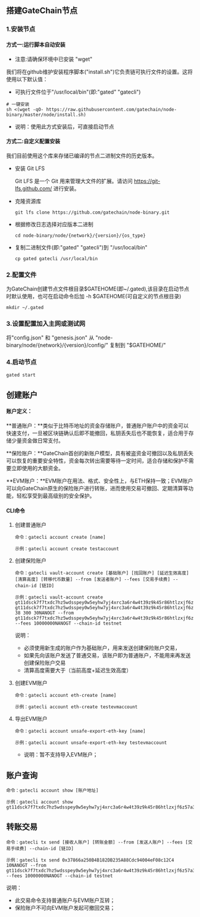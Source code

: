 
## 搭建GateChain节点

### 1.安装节点

#### 方式一:运行脚本自动安装

* 注意:请确保环境中已安装 "wget"
  
我们将在github维护安装程序脚本("install.sh")它负责链可执行文件的设置。这将使用以下默认值：

* 可执行文件位于"/usr/local/bin"(即:"gated" "gatecli")

```
# 一键安装 
sh <(wget -qO- https://raw.githubusercontent.com/gatechain/node-binary/master/node/install.sh)
```

* 说明：使用此方式安装后，可直接启动节点

#### 方式二:自定义配置安装

我们目前使用这个库来存储已编译的节点二进制文件的历史版本。

* 安装 Git LFS

  Git LFS 是一个 Git 用来管理大文件的扩展。请访问 https://git-lfs.github.com/ 进行安装。

* 克隆资源库
	
	```
	git lfs clone https://github.com/gatechain/node-binary.git
	```
* 根据修改日志选择对应版本二进制

	```
	cd node-binary/node/{network}/{version}/{os_type}
	```
* 复制二进制文件(即:"gated" "gatecli")到 "/usr/local/bin"
	
	```
	cp gated gatecli /usr/local/bin
	```


### 2.配置文件 

为GateChain创建节点文件根目录$GATEHOME(即~/.gated),该目录在启动节点时默认使用，也可在启动命令后加 -h $GATEHOME(可自定义的节点根目录)

```
mkdir ~/.gated
```


### 3.设置配置加入主网或测试网

将"config.json"  和 "genesis.json" 从 "node-binary/node/{network}/{version}/config/" 复制到 "$GATEHOME/"


### 4.启动节点

```bash
gated start
```


## 创建账户

#### 账户定义：

**普通账户：**类似于比特币地址的资金存储账户，普通账户账户中的资金可以快速支付，一旦被区块链确认后即不能撤回，私钥丢失后也不能恢复，适合用于存储少量资金做日常支付。

**保险账户：**GateChain首创的新账户模型，具有被盗资金可撤回以及私钥丢失可以恢复的重要安全特性，资金每次转出需要等待一定时间，适合存储和保护不需要立即使用的大额资金。

**EVM账户：**EVM账户在用法、格式、安全性上，与ETH保持一致；EVM账户可以向GateChain原生的保险账户进行转账，进而使用交易可撤回、定期清算等功能，轻松享受到最高级别的安全保护。


#### CLI命令

1. 创建普通账户
	
	```
	命令：gatecli account create [name]
	
	示例：gatecli account create testaccount
	
	```
2. 创建保险账户
	
	```
	命令：gatecli vault-account create [基础账户] [找回账户] [延迟生效高度] [清算高度] [转移代币数量] --from [发送者账户] --fees [交易手续费] --chain-id [链ID]
	
	示例：gatecli vault-account create gt11dsck7f7txdc7hz5wdsspey0w5eyhw7yj4xrc3a6r4w4t39z9k45r86htlzxjf6z57an2r7 gt11dsck7f7txdc7hz5wdsspey0w5eyhw7yj4xrc3a6r4w4t39z9k45r86htlzxjf6z57a3457 38 300 30NANOGT --from gt11dsck7f7txdc7hz5wdsspey0w5eyhw7yj4xrc3a6r4w4t39z9k45r86htlzxjf6z57a3457 --fees 10000000NANOGT --chain-id testnet
	
	```
	说明：

	* 必须使用新生成的账户作为基础账户，用来发送创建保险账户交易，
	* 如果先向该账户发送了普通交易，该账户即为普通账户，不能用来再发送创建保险账户交易
	* 清算高度需要大于（当前高度+延迟生效高度）

3. 创建EVM账户

	```
	命令：gatecli account eth-create [name]
	
	示例：gatecli account eth-create testevmaccount
	
	```

4. 导出EVM账户

	```
	命令：gatecli account unsafe-export-eth-key [name]
	
	示例：gatecli account unsafe-export-eth-key testevmaccount
	
	```

	* 说明：暂不支持导入EVM账户；


## 账户查询

```
命令：gatecli account show [账户地址]

示例：gatecli account show gt11dsck7f7txdc7hz5wdsspey0w5eyhw7yj4xrc3a6r4w4t39z9k45r86htlzxjf6z57a3457

```

## 转账交易

```
命令：gatecli tx send [接收人账户] [转账金额] --from [发送人账户] --fees [交易手续费] --chain-id [链ID]

示例：gatecli tx send 0x37866a250B4B182DB235A88Cdc94004eF08c12C4 10NANOGT --from gt11dsck7f7txdc7hz5wdsspey0w5eyhw7yj4xrc3a6r4w4t39z9k45r86htlzxjf6z57a3457 --fees 10000000NANOGT --chain-id testnet

```

说明：

* 此交易命令支持普通账户与EVM账户互转；
* 保险账户不可向EVM账户发起可撤回交易；





